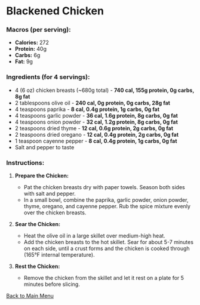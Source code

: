 # Blackened Chicken

### Macros (per serving):
- **Calories:** 272
- **Protein:** 40g
- **Carbs:** 6g
- **Fat:** 9g

### Ingredients (for 4 servings):
- 4 (6 oz) chicken breasts (~680g total) - **740 cal, 155g protein, 0g carbs, 8g fat**
- 2 tablespoons olive oil - **240 cal, 0g protein, 0g carbs, 28g fat**
- 4 teaspoons paprika - **8 cal, 0.4g protein, 1g carbs, 0g fat**
- 4 teaspoons garlic powder - **36 cal, 1.6g protein, 8g carbs, 0g fat**
- 4 teaspoons onion powder - **32 cal, 1.2g protein, 8g carbs, 0g fat**
- 2 teaspoons dried thyme - **12 cal, 0.6g protein, 2g carbs, 0g fat**
- 2 teaspoons dried oregano - **12 cal, 0.4g protein, 2g carbs, 0g fat**
- 1 teaspoon cayenne pepper - **8 cal, 0.4g protein, 1g carbs, 0g fat**
- Salt and pepper to taste

### Instructions:
1. **Prepare the Chicken:**
   - Pat the chicken breasts dry with paper towels. Season both sides with salt and pepper.
   - In a small bowl, combine the paprika, garlic powder, onion powder, thyme, oregano, and cayenne pepper. Rub the spice mixture evenly over the chicken breasts.

2. **Sear the Chicken:**
   - Heat the olive oil in a large skillet over medium-high heat.
   - Add the chicken breasts to the hot skillet. Sear for about 5-7 minutes on each side, until a crust forms and the chicken is cooked through (165°F internal temperature).

3. **Rest the Chicken:**
   - Remove the chicken from the skillet and let it rest on a plate for 5 minutes before slicing.

[Back to Main Menu](../README.md)